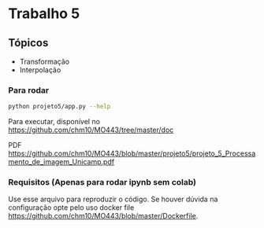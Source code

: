 # Trabalho 5

## Tópicos
* Transformação 
* Interpolação


### Para rodar
```bash
python projeto5/app.py --help
```

Para executar, disponível no https://github.com/chm10/MO443/tree/master/doc

PDF https://github.com/chm10/MO443/blob/master/projeto5/projeto_5_Processamento_de_imagem_Unicamp.pdf

### Requisitos (Apenas para  rodar ipynb sem colab)
Use esse arquivo para reproduzir o código. Se houver dúvida na configuração opte pelo uso docker file https://github.com/chm10/MO443/blob/master/Dockerfile. 